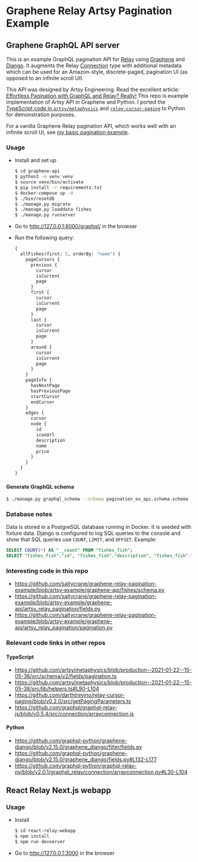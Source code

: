 # Graphene Relay Artsy Pagination Example

## Graphene GraphQL API server

This is an example GraphQL pagination API for [Relay](https://relay.dev/) using [Graphene](https://graphene-python.org/) and [Django](https://www.djangoproject.com/). It augments the Relay [Connection](https://relay.dev/graphql/connections.htm) type with additional metadata which can be used for an Amazon-style, discrete-paged, pagination UI (as opposed to an infinite scroll UI).

This API was designed by Artsy Engineering. Read the excellent article: [Effortless Pagination with GraphQL and Relay? Really!](https://artsy.github.io/blog/2020/01/21/graphql-relay-windowed-pagination/) This repo is example implementation of Artsy API in Graphene and Python. I ported the [TypeScript code in `artsy/metaphysics`](https://github.com/artsy/metaphysics/blob/11bcc29569e3a9bd9a8f9b2f0a31af1e65e88986/src/schema/v2/fields/pagination.ts) and [`relay-cursor-paging`](https://github.com/darthtrevino/relay-cursor-paging/blob/177eca6975ef7cd602caf2f92edbeed00cabf3b9/src/getPagingParameters.ts) to Python for demonstration purposes.

For a vanilla Graphene Relay pagination API, which works well with an infinite scroll UI, see [my basic pagination example](https://github.com/saltycrane/graphene-relay-pagination-example/tree/basic-example).

### Usage

- Install and set up
    ``` sh
    $ cd graphene-api
    $ python3 -m venv venv
    $ source venv/bin/activate
    $ pip install -r requirements.txt
    $ docker-compose up -d
    $ ./bin/resetdb
    $ ./manage.py migrate
    $ ./manage.py loaddata fishes
    $ ./manage.py runserver
    ```

- Go to http://127.0.0.1:8000/graphql/ in the browser

- Run the following query:
    ``` graphql
    {
      allFishes(first: 5, orderBy: "name") {
        pageCursors {
          previous {
            cursor
            isCurrent
            page
          }
          first {
            cursor
            isCurrent
            page
          }
          last {
            cursor
            isCurrent
            page
          }
          around {
            cursor
            isCurrent
            page
          }
        }
        pageInfo {
          hasNextPage
          hasPreviousPage
          startCursor
          endCursor
        }
        edges {
          cursor
          node {
            id
            iconUrl
            description
            name
            price
          }
        }
      }
    }
    ```

#### Generate GraphQL schema

``` sh
$ ./manage.py graphql_schema --schema pagination_ex_api.schema.schema --out ../schema.graphql
```

### Database notes

Data is stored in a PostgreSQL database running in Docker. It is seeded with fixture data. Django is configured to log SQL queries to the console and show that SQL queries use `COUNT`, `LIMIT`, and `OFFSET`. Example:

``` sql
SELECT COUNT(*) AS "__count" FROM "fishes_fish";
SELECT "fishes_fish"."id", "fishes_fish"."description", "fishes_fish"."icon_url", "fishes_fish"."name", "fishes_fish"."price" FROM "fishes_fish" ORDER BY "fishes_fish"."name" ASC LIMIT 5 OFFSET 5;
```

### Interesting code in this repo

- https://github.com/saltycrane/graphene-relay-pagination-example/blob/artsy-example/graphene-api/fishes/schema.py
- https://github.com/saltycrane/graphene-relay-pagination-example/blob/artsy-example/graphene-api/artsy_relay_pagination/fields.py
- https://github.com/saltycrane/graphene-relay-pagination-example/blob/artsy-example/graphene-api/artsy_relay_pagination/pagination.py

### Relevant code links in other repos

#### TypeScript

- https://github.com/artsy/metaphysics/blob/production--2021-01-22--15-05-38/src/schema/v2/fields/pagination.ts
- https://github.com/artsy/metaphysics/blob/production--2021-01-22--15-05-38/src/lib/helpers.ts#L90-L104
- https://github.com/darthtrevino/relay-cursor-paging/blob/v0.2.0/src/getPagingParameters.ts
- https://github.com/graphql/graphql-relay-js/blob/v0.5.4/src/connection/arrayconnection.js

#### Python
- https://github.com/graphql-python/graphene-django/blob/v2.15.0/graphene_django/filter/fields.py
- https://github.com/graphql-python/graphene-django/blob/v2.15.0/graphene_django/fields.py#L132-L177
- https://github.com/graphql-python/graphql-relay-py/blob/v2.0.1/graphql_relay/connection/arrayconnection.py#L30-L104

## React Relay Next.js webapp

### Usage

- Install
  ``` sh
  $ cd react-relay-webapp
  $ npm install
  $ npm run devserver
  ```

- Go to http://127.0.0.1:3000 in the browser
